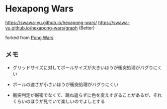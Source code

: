 # Hexapong Wars

https://swawa-yu.github.io/hexapong-wars/
https://swawa-yu.github.io/hexapong-wars/graph (Better)

forked from [Pong Wars](https://github.com/vnglst/pong-wars)


## メモ
- グリッドサイズに対してボールサイズが大きいほうが衝突処理がバグりにくい
- ボールの速さが小さいほうが衝突処理がバグりにくい

- 衝突判定が厳密でなくて、跳ね返らずに色を変えすぎることがあるが、それくらいのほうが見ていて楽しいのでよしとする
